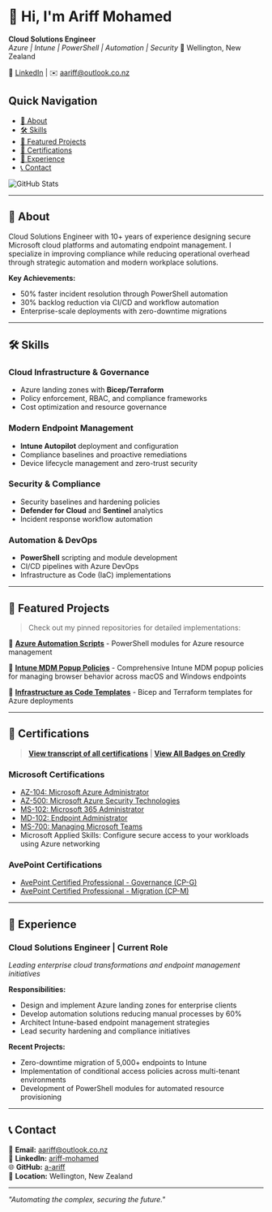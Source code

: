 # 👋 Hi, I'm Ariff Mohamed
**Cloud Solutions Engineer**  
*Azure | Intune | PowerShell | Automation | Security*
📍 Wellington, New Zealand
  
🔗 [LinkedIn](https://www.linkedin.com/in/ariff-mohamed/) | ✉️ [aariff@outlook.co.nz](mailto:aariff@outlook.co.nz)

## Quick Navigation
- [📖 About](#-about)
- [🛠️ Skills](#️-skills)
- [🚀 Featured Projects](#-featured-projects)
- [🏅 Certifications](#-certifications)
- [💼 Experience](#-experience)
- [📞 Contact](#-contact)

![GitHub Stats](https://github-readme-stats.vercel.app/api?username=a-ariff&show_icons=true&theme=default)

---
## 📖 About

Cloud Solutions Engineer with 10+ years of experience designing secure Microsoft cloud platforms and automating endpoint management. I specialize in improving compliance while reducing operational overhead through strategic automation and modern workplace solutions.

**Key Achievements:**
- 50% faster incident resolution through PowerShell automation
- 30% backlog reduction via CI/CD and workflow automation
- Enterprise-scale deployments with zero-downtime migrations

---
## 🛠️ Skills

### Cloud Infrastructure & Governance
- Azure landing zones with **Bicep/Terraform**
- Policy enforcement, RBAC, and compliance frameworks
- Cost optimization and resource governance

### Modern Endpoint Management
- **Intune Autopilot** deployment and configuration
- Compliance baselines and proactive remediations
- Device lifecycle management and zero-trust security

### Security & Compliance
- Security baselines and hardening policies
- **Defender for Cloud** and **Sentinel** analytics
- Incident response workflow automation

### Automation & DevOps
- **PowerShell** scripting and module development
- CI/CD pipelines with Azure DevOps
- Infrastructure as Code (IaC) implementations

---
## 🚀 Featured Projects

> Check out my pinned repositories for detailed implementations:

🔗 **[Azure Automation Scripts](https://github.com/a-ariff/azure-automation-scripts)** - PowerShell modules for Azure resource management

🔗 **[Intune MDM Popup Policies](https://github.com/a-ariff/4d1baa6c)** - Comprehensive Intune MDM popup policies for managing browser behavior across macOS and Windows endpoints

🔗 **[Infrastructure as Code Templates](https://github.com/a-ariff/iac-templates)** - Bicep and Terraform templates for Azure deployments

---
## 🏅 Certifications

> **[View transcript of all certifications](https://learn.microsoft.com/en-us/users/ariff-mohamed/transcript/73n4ki5ojwly24p?source=docs)** | **[View All Badges on Credly](https://www.credly.com/users/ariff-mohamed/badges)**

### Microsoft Certifications
- [AZ-104: Microsoft Azure Administrator](https://learn.microsoft.com/api/credentials/share/en-us/arifff-mohamed/verification?sharingId=73N4KI5OJWLY24P)
- [AZ-500: Microsoft Azure Security Technologies](https://learn.microsoft.com/api/credentials/share/en-us/arifff-mohamed/verification?sharingId=73N4KI5OJWLY24P)
- [MS-102: Microsoft 365 Administrator](https://learn.microsoft.com/api/credentials/share/en-us/arifff-mohamed/verification?sharingId=73N4KI5OJWLY24P)
- [MD-102: Endpoint Administrator](https://learn.microsoft.com/api/credentials/share/en-us/arifff-mohamed/verification?sharingId=73N4KI5OJWLY24P)
- [MS-700: Managing Microsoft Teams](https://learn.microsoft.com/api/credentials/share/en-us/arifff-mohamed/verification?sharingId=73N4KI5OJWLY24P)
- Microsoft Applied Skills: Configure secure access to your workloads using Azure networking

### AvePoint Certifications  
- [AvePoint Certified Professional - Governance (CP-G)](https://www.credly.com/badges/12345678-abcd-1234-abcd-123456789012)
- [AvePoint Certified Professional - Migration (CP-M)](https://www.credly.com/badges/12345678-abcd-1234-abcd-123456789013)

---
## 💼 Experience

### Cloud Solutions Engineer | Current Role
*Leading enterprise cloud transformations and endpoint management initiatives*

**Responsibilities:**
- Design and implement Azure landing zones for enterprise clients
- Develop automation solutions reducing manual processes by 60%
- Architect Intune-based endpoint management strategies
- Lead security hardening and compliance initiatives

**Recent Projects:**
- Zero-downtime migration of 5,000+ endpoints to Intune
- Implementation of conditional access policies across multi-tenant environments
- Development of PowerShell modules for automated resource provisioning

---
## 📞 Contact

📧 **Email:** [aariff@outlook.co.nz](mailto:aariff@outlook.co.nz)  
💼 **LinkedIn:** [ariff-mohamed](https://www.linkedin.com/in/ariff-mohamed/)  
🌐 **GitHub:** [a-ariff](https://github.com/a-ariff)  
📍 **Location:** Wellington, New Zealand

---
*"Automating the complex, securing the future."*
